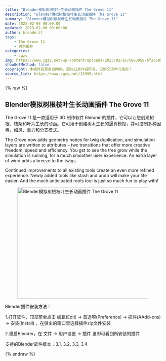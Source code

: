 ```yaml
---
title: "Blender模拟树根枝叶生长动画插件 The Grove 11"
description: "Blender模拟树根枝叶生长动画插件 The Grove 11"
summary: "Blender模拟树根枝叶生长动画插件 The Grove 11"
date: 2023-02-06 00:00:00
updated: 2023-02-06 00:00:00
author: blenderit
tags: 
    - The Grove 11
    - 树木插件
categories:
    - cgzy
img: https://www.cgzy.net/wp-content/uploads/2023/02/1675683958-bf2b585aaeb7a04.jpg
showGetMethod: false
copyright: 本插件资源来自网络，版权归原作者所有，仅供交流学习使用！
source_link: https://www.cgzy.net/25959.html
---
```


{% raw %}
<div class="wp-block-pandastudio-title"><div class="title_style_01"><h2 id="h2-0">Blender模拟树根枝叶生长动画插件 The Grove 11</h2></div></div><p class="is-style-text-indent-2em">The Grove 11 是一款适用于 3D 制作软件 Blender 的插件，它可以让您创建树根、枝条和叶片生长的动画。它可用于创建树木生长的逼真模拟，并可控制多种因素，如风、重力和分支模式。</p><p>The Grove now adds geometry nodes for twig duplication, and simulation layers are written to attributes – two transitions that offer more creative freedom, speed and efficiency. You get to see the tree grow while the simulation is running, for a much smoother user experience. An extra layer of wind adds a breeze to the twigs.</p><p>Continued improvements to all existing tools create an even more refined experience. Newly added tools like stash and undo will make your life easier. And the much anticipated roots tool is just so much fun to play with!</p><div class="wp-block-image is-style-border-round-and-with-shadow"><figure class="aligncenter size-full"><img fetchpriority="high" decoding="async" width="800" height="361" src="https://www.cgzy.net/wp-content/uploads/2023/02/1675683989-12193ee1c6390a2.jpg" class="wp-image-25961" title="Blender模拟树根枝叶生长动画插件 The Grove 11" alt="Blender模拟树根枝叶生长动画插件 The Grove 11"></figure></div><p><mark style="background-color:rgba(0, 0, 0, 0)" class="has-inline-color has-vivid-red-color">Blender插件安装方法：</mark></p><p>1.打开软件，顶部菜单点击 编辑(Edit) → 首选项(Preference) → 插件(AAdd-ons) → 安装(Install) ，在弹出的窗口里选择插件zip文件安装</p><p>2.重启Blender，在 文件 → 用户设置 → 插件 里即可看到所安装的插件</p><div class="wp-block-pandastudio-tips"><div class="tip success "><p>支持的Blender软件版本：3.1, 3.2, 3.3, 3.4</p>
</div></div>
<div style="display: none">cgzy</div>
{% endraw %}